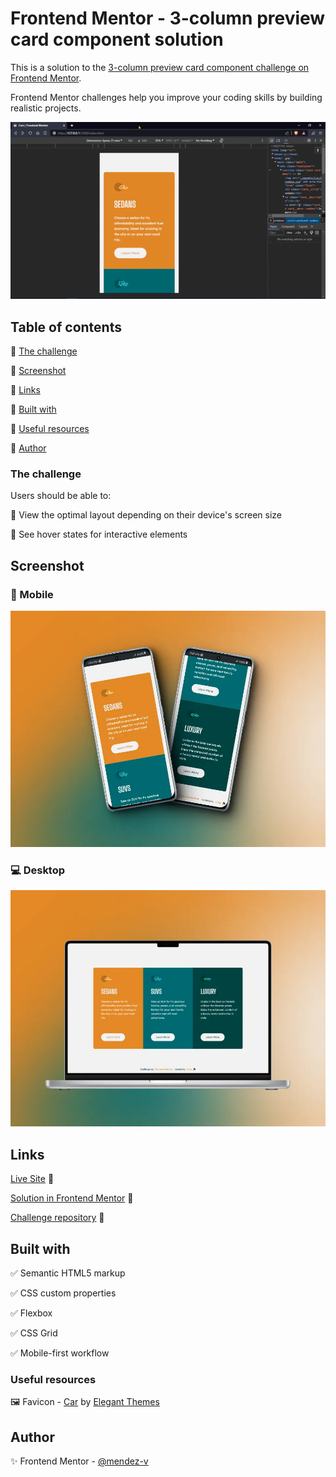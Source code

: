 # Frontend Mentor - 3-column preview card component solution

This is a solution to the [3-column preview card component challenge on Frontend Mentor](https://www.frontendmentor.io/challenges/3column-preview-card-component-pH92eAR2-). 

Frontend Mentor challenges help you improve your coding skills by building realistic projects.

![Preview](./assets/vid/preview.gif)

## Table of contents

📌 [The challenge](#the-challenge)

📌 [Screenshot](#screenshot)

📌 [Links](#links)

📌 [Built with](#built-with)

📌 [Useful resources](#useful-resources)

📌 [Author](#author)


### The challenge

Users should be able to:

🎯 View the optimal layout depending on their device's screen size

🎯 See hover states for interactive elements

## Screenshot

### 📱 Mobile
![Mobile](./assets/img/mobile-preview.webp)
### 💻 Desktop
![Desktop](./assets/img/desktop-preview.webp)

## Links

[Live Site](https://mendez-v.github.io/3-column-preview-card/) 👀

[Solution in Frontend Mentor](https://www.frontendmentor.io/solutions/3column-preview-card-component-using-grid-and-flex-TIr7mUZ6Iz) 👀

[Challenge repository](https://github.com/mendez-v/frontend-mentor-challenges) 👀

## Built with

✅ Semantic HTML5 markup

✅ CSS custom properties

✅ Flexbox

✅ CSS Grid

✅ Mobile-first workflow


### Useful resources

🖼 Favicon - [Car](https://iconscout.com/icons/car) by [Elegant Themes](https://iconscout.com/contributors/elegant-themes)

## Author

✨ Frontend Mentor - [@mendez-v](https://www.frontendmentor.io/profile/mendez-v)


